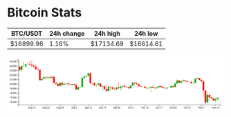 # Bitcoin Stats

BTC/USDT|24h change|24h high|24h low|
|---|---|---|---|
|$16899.96|1.16%|$17134.69|$16614.61|

<img src="./chart.svg">
